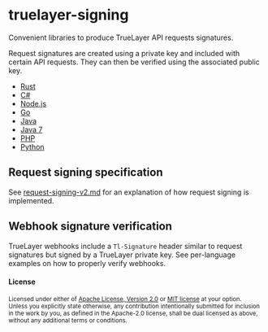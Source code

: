 # truelayer-signing
Convenient libraries to produce TrueLayer API requests signatures.

Request signatures are created using a private key and included with certain API requests.
They can then be verified using the associated public key.

* [Rust](./rust)
* [C#](./csharp)
* [Node.js](./nodejs)
* [Go](./go)
* [Java](./java)
* [Java 7](./java7)
* [PHP](./php)
* [Python](./python)

## Request signing specification
See [request-signing-v2.md](./request-signing-v2.md) for an explanation of how request signing is implemented.

## Webhook signature verification
TrueLayer webhooks include a `Tl-Signature` header similar to request signatures but signed by a TrueLayer private key.
See per-language examples on how to properly verify webhooks.

#### License
<sup>
Licensed under either of <a href="LICENSE-APACHE">Apache License, Version
2.0</a> or <a href="LICENSE-MIT">MIT license</a> at your option.
</sup>

<br>

<sub>
Unless you explicitly state otherwise, any contribution intentionally submitted
for inclusion in the work by you, as defined in the Apache-2.0 license, shall be
dual licensed as above, without any additional terms or conditions.
</sub>
